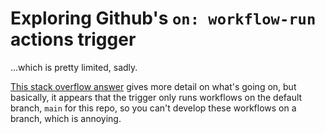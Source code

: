# Exploring Github's `on: workflow-run` actions trigger

...which is pretty limited, sadly.

[This stack overflow answer](https://stackoverflow.com/a/65081720/216229) gives more detail on 
what's going on, but basically,  it appears that the trigger only runs workflows on the default 
branch, `main` for this repo, so you can't develop these workflows on a branch, which is annoying.


